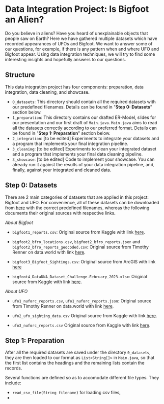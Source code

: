 # Data Integration Project: Is Bigfoot an Alien?

Do you believe in aliens? Have you heard of unexplainable objects that people saw on Earth? 
Here we have gathered multiple datasets which have recorded appearances of UFOs and Bigfoot.
We want to answer some of our questions, for example, if there is any pattern when and where
UFO and Bigfoot appear.
Using data integration techniques, we will try to find some interesting insights and 
hopefully answers to our questions.

## Structure

This data integration project has four components: preparation, data
integration, data cleaning, and showcase.

- `0_datasets`: This directory should contain all the required datasets with our predefined filenames. 
  Details can be found in "**Step 0: Datasets**" section below.
- `1_preparation`: This directory contains our drafted ER-Model, slides for our presentation
  and our first draft of `Main.java`. `Main.java` aims to read all the datasets 
  correctly according to our preferred format. Details can be found in "**Step 1: Preparation**" section below.
- `2_integration`: [to be edited] Experiments to integrate your datasets and a program that
  implements your final integration pipeline.
- `3_cleaning`: [to be edited] Experiments to clean your integrated dataset and a program that
  implements your final data cleaning pipeline.
- `3_showcase`: [to be edited] Code to implement your showcase. You can already run it against
  the results of your data integration pipeline, and, finally, against your
integrated and cleaned data.

## Step 0: Datasets

There are 2 main categories of datasets that are applied in this project: Bigfoot and UFO.
For convenience, all of these datasets can be downloaded from
[here](https://hessenbox.uni-marburg.de/dl/fi9vhEKt4uthdwRWTSmw5V/.dir) with the correct predefined filenames,
whereas the following documents their original sources with respective links.

*About Bigfoot*

- `bigfoot1_reports.csv`: Original source from Kaggle with link 
[here](https://www.kaggle.com/datasets/josephvm/bigfoot-sightings-data).

- `bigfoot2_bfro_locations.csv`, `bigfoot2_bfro_reports.json` and `bigfoot2_bfro_reports_geocoded.csv`: 
Original source from Timothy Renner on data.world with link [here](https://data.world/timothyrenner/bfro-sightings-data).

- `bigfoot3_Bigfoot_Sightings.csv`: Original source from ArcGIS with link 
[here](https://hub.arcgis.com/datasets/d0afc5b29e4346cc9a4cf8e43bcaaed0_0/explore?location=32.184092%2C-115.796850%2C3.88)

- `bigfoot4_DataDNA_Dataset_Challenge-February_2023.xlsx`: Original source from Kaggle with link [here](https://www.kaggle.com/datasets/chemcnabb/bfro-bigfoot-sighting-report).

*About UFO*

- `ufo1_nuforc_reports.csv`, `ufo1_nuforc_reports.json`:
  Original source from Timothy Renner on data.world with link
  [here](https://data.world/timothyrenner/ufo-sightings).

- `ufo2_ufo_sighting_data.csv`
  Original source from Kaggle with link
  [here](https://www.kaggle.com/datasets/camnugent/ufo-sightings-around-the-world).

- `ufo3_nuforc_reports.csv`
  Original source from Kaggle with link
  [here](https://www.kaggle.com/datasets/thedevastator/uncovering-mysterious-unexplained-ufo-sightings).

## Step 1: Preparation

After all the required datasets are saved under the directory `0_datasets`, they are then loaded to our format as 
`List<String[]>` in `Main.java`, so that the first list contains the headings and the remaining lists contain the records.

Several functions are defined so as to accomodate different file types. They include: 
- `read_csv_file(String filename)` for loading csv files,
- 
